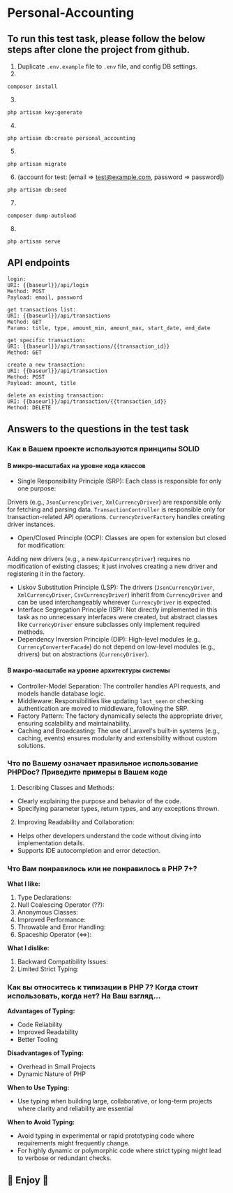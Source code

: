 # Personal-Accounting

## To run this test task, please follow the below steps after clone the project from github.

1. Duplicate `.env.example` file to `.env` file, and config DB settings.
2. 
```
composer install
```
3.
```
php artisan key:generate
```
4.
```
php artisan db:create personal_accounting
```
5.
```
php artisan migrate
```
6. (account for test: [email => test@example.com, password => password])
```
php artisan db:seed
```
7.
```
composer dump-autoload
```
8.
```
php artisan serve
```

## API endpoints

```
login:
URI: {{baseurl}}/api/login
Method: POST
Payload: email, password
```

```
get transactions list:
URI: {{baseurl}}/api/transactions
Method: GET
Params: title, type, amount_min, amount_max, start_date, end_date
```

```
get specific transaction:
URI: {{baseurl}}/api/transactions/{{transaction_id}}
Method: GET
```

```
create a new transaction:
URI: {{baseurl}}/api/transaction
Method: POST
Payload: amount, title
```

```
delete an existing transaction:
URI: {{baseurl}}/api/transaction/{{transaction_id}}
Method: DELETE
```

## Answers to the questions in the test task
### Как в Вашем проекте используются принципы SOLID
#### В микро-масштабах на уровне кода классов
- Single Responsibility Principle (SRP): Each class is responsible for only one purpose:

Drivers (e.g., `JsonCurrencyDriver`, `XmlCurrencyDriver`) are responsible only for fetching and parsing data.
`TransactionController` is responsible only for transaction-related API operations.
`CurrencyDriverFactory` handles creating driver instances.
- Open/Closed Principle (OCP): Classes are open for extension but closed for modification:

Adding new drivers (e.g., a new `ApiCurrencyDriver`) requires no modification of existing classes; it just involves creating a new driver and registering it in the factory.
- Liskov Substitution Principle (LSP): The drivers (`JsonCurrencyDriver`, `XmlCurrencyDriver`, `CsvCurrencyDriver`) inherit from `CurrencyDriver` and can be used interchangeably wherever `CurrencyDriver` is expected.
- Interface Segregation Principle (ISP): Not directly implemented in this task as no unnecessary interfaces were created, but abstract classes like `CurrencyDriver` ensure subclasses only implement required methods.
- Dependency Inversion Principle (DIP): High-level modules (e.g., `CurrencyConverterFacade`) do not depend on low-level modules (e.g., drivers) but on abstractions (`CurrencyDriver`).
#### В макро-масштабе на уровне архитектуры системы
- Controller-Model Separation: The controller handles API requests, and models handle database logic.
- Middleware: Responsibilities like updating `last_seen` or checking authentication are moved to middleware, following the SRP.
- Factory Pattern: The factory dynamically selects the appropriate driver, ensuring scalability and maintainability.
- Caching and Broadcasting: The use of Laravel's built-in systems (e.g., caching, events) ensures modularity and extensibility without custom solutions.
### Что по Вашему означает правильное использование PHPDoc? Приведите примеры в Вашем коде
1. Describing Classes and Methods:
- Clearly explaining the purpose and behavior of the code.
- Specifying parameter types, return types, and any exceptions thrown.
2. Improving Readability and Collaboration:
- Helps other developers understand the code without diving into implementation details.
- Supports IDE autocompletion and error detection.
### Что Вам понравилось или не понравилось в PHP 7+?
<b>What I like:</b>
1. Type Declarations:
2. Null Coalescing Operator (??):
3. Anonymous Classes:
4. Improved Performance:
5. Throwable and Error Handling:
6. Spaceship Operator (<=>):

<b>What I dislike:</b>
1. Backward Compatibility Issues:
2. Limited Strict Typing:

### Как вы относитесь к типизации в PHP 7? Когда стоит использовать, когда нет? На Ваш взгляд...
<b>Advantages of Typing:</b>
- Code Reliability
- Improved Readability
- Better Tooling

<b>Disadvantages of Typing:</b>
- Overhead in Small Projects
- Dynamic Nature of PHP

<b>When to Use Typing:</b>
- Use typing when building large, collaborative, or long-term projects where clarity and reliability are essential

<b>When to Avoid Typing:</b>
- Avoid typing in experimental or rapid prototyping code where requirements might frequently change.
- For highly dynamic or polymorphic code where strict typing might lead to verbose or redundant checks.

## 🤣 Enjoy 🤣